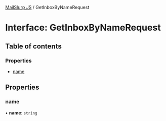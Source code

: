 [MailSlurp JS](../README.md) / GetInboxByNameRequest

# Interface: GetInboxByNameRequest

## Table of contents

### Properties

- [name](GetInboxByNameRequest.md#name)

## Properties

### name

• **name**: `string`
